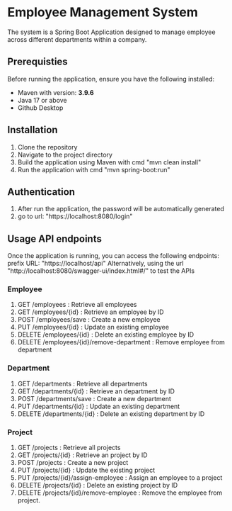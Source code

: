 # Employee Management System
The system is a Spring Boot Application designed to manage employee across different departments within a company.

## Prerequisties
Before running the application, ensure you have the following installed:
- Maven with version: **3.9.6**
- Java 17 or above
- Github Desktop
  
## Installation
1. Clone the repository
2. Navigate to the project directory
3. Build the application using Maven with cmd "mvn clean install"
4. Run the application with cmd "mvn spring-boot:run"
## Authentication
1. After run the application, the password will be automatically generated
2. go to url: "https://localhost:8080/login"
## Usage API endpoints
Once the application is running, you can access the following endpoints:
prefix URL: "https://localhost/api"
Alternatively, using the url "http://localhost:8080/swagger-ui/index.html#/" to test the APIs
### Employee
1. GET /employees : Retrieve all employees
2. GET /employees/{id} : Retrieve an employee by ID
3. POST /employees/save : Create a new employee
4. PUT /employees/{id} : Update an existing employee
5. DELETE /employees/{id} : Delete an existing employee by ID
6. DELETE /employees/{id}/remove-department : Remove employee from department
### Department
1. GET /departments : Retrieve all departments
2. GET /departments/{id} : Retrieve an department by ID
3. POST /departments/save : Create a new department
4. PUT /departments/{id} : Update an existing department
5. DELETE /departments/{id} : Delete an existing department by ID
### Project
1. GET /projects : Retrieve all projects
2. GET /projects/{id} : Retrieve an project by ID
3. POST /projects : Create a new project
4. PUT /projects/{id} : Update the existing project
5. PUT /projects/{id}/assign-employee : Assign an employee to a project
6. DELETE /projects/{id} : Delete an existing project by ID
7. DELETE /projects/{id}/remove-employee : Remove the employee from project.
